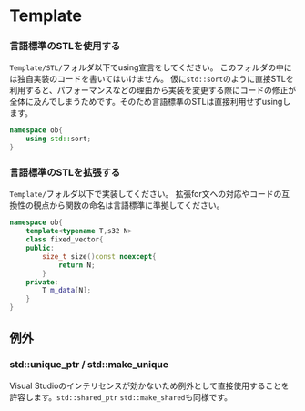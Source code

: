 Template
============

### 言語標準のSTLを使用する
```Template/STL/```フォルダ以下でusing宣言をしてください。
このフォルダの中には独自実装のコードを書いてはいけません。
仮に```std::sort```のように直接STLを利用すると、パフォーマンスなどの理由から実装を変更する際にコードの修正が全体に及んでしまうためです。そのため言語標準のSTLは直接利用せずusingします。
```c++
namespace ob{
    using std::sort;
}
```

### 言語標準のSTLを拡張する
```Template/```フォルダ以下で実装してください。
拡張for文への対応やコードの互換性の観点から関数の命名は言語標準に準拠してください。
```c++
namespace ob{
    template<typename T,s32 N>
    class fixed_vector{
    public:
        size_t size()const noexcept{
            return N;
        }
    private:
        T m_data[N];
    }
}
```

## 例外
### std::unique_ptr / std::make_unique
Visual Studioのインテリセンスが効かないため例外として直接使用することを許容します。```std::shared_ptr``` ```std::make_shared```も同様です。